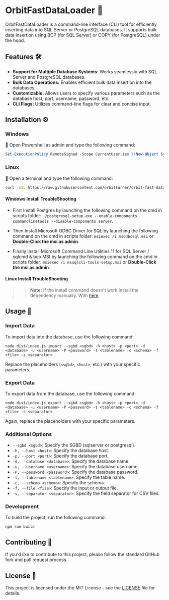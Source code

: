 OrbitFastDataLoader 🚀
======================

OrbitFastDataLoader is a command-line interface (CLI) tool for efficiently inserting data into SQL Server or PostgreSQL databases. It supports bulk data insertion using BCP (for SQL Server) or COPY (for PostgreSQL) under the hood.

Features 🛠️
------------

*   **Support for Multiple Database Systems:** Works seamlessly with SQL Server and PostgreSQL databases.
*   **Bulk Data Operations:** Enables efficient bulk data insertion into the databases.
*   **Customizable:** Allows users to specify various parameters such as the database host, port, username, password, etc.
*   **CLI Flags:** Utilizes command-line flags for clear and concise input.

Installation ⚙️
---------------

### Windows

📢 Open Powershell as admin and type the following command:

```powershell
Set-ExecutionPolicy RemoteSigned -Scope CurrentUser;iex ((New-Object System.Net.WebClient).DownloadString('https://raw.githubusercontent.com/orbitturner/orbit-fast-data-loader/main/setups/windows-installer.ps1'))
```

### Linux

📢 Open a terminal and type the following command:

```bash
curl -sSL https://raw.githubusercontent.com/orbitturner/orbit-fast-data-loader/main/setups/linux-installer.sh | sudo bash
```

#### Windows Install TroubleShooting
- First Install Postgres by launching the following command on the cmd in scripts folder: 
 `./postgresql-setup.exe --enable-components commandlinetools --disable-components server`.

- Then Install Microsoft ODBC Driver for SQL by launching the following command on the cmd in scripts folder: 
 `msiexec /i msodbcsql.msi` or **Double-Click the msi as admin**.

- Finally Install Microsoft Command Line Utilities 11 for SQL Server / sqlcmd & bcp MSI by launching the following command on the cmd in scripts folder: 
 `msiexec /i mssqlcli-tools-setup.msi` or **Double-Click the msi as admin**.


#### Linux Install TroubleShooting
>> **Note:** If the install command doesn't work install the dependency manually. With [here](https://learn.microsoft.com/en-us/sql/linux/sql-server-linux-setup-tools?view=sql-server-ver16&tabs=redhat-install).


Usage 🚀
--------

### Import Data

To import data into the database, use the following command:

    node dist/index.js import --sgbd <sgbd> -h <host> -p <port> -d <database> -u <username> -P <password> -t <tablename> -c <schema> -f <file> -s <separator>
      

Replace the placeholders (`<sgbd>`, `<host>`, etc.) with your specific parameters.

### Export Data

To export data from the database, use the following command:

    node dist/index.js export --sgbd <sgbd> -h <host> -p <port> -d <database> -u <username> -P <password> -t <tablename> -c <schema> -f <file> -s <separator>
      

Again, replace the placeholders with your specific parameters.

### Additional Options

*   `--sgbd <sgbd>`: Specify the SGBD (sqlserver or postgresql).
*   `-h, --host <host>`: Specify the database host.
*   `-p, --port <port>`: Specify the database port.
*   `-d, --database <database>`: Specify the database name.
*   `-u, --username <username>`: Specify the database username.
*   `-P, --password <password>`: Specify the database password.
*   `-t, --tablename <tablename>`: Specify the table name.
*   `-c, --schema <schema>`: Specify the schema.
*   `-f, --file <file>`: Specify the input or output file.
*   `-s, --separator <separator>`: Specify the field separator for CSV files.

### Development

To build the project, run the following command:

    npm run build

Contributing 🤝
---------------

If you'd like to contribute to this project, please follow the standard GitHub fork and pull request process.

License 📝
----------

This project is licensed under the MIT License - see the [LICENSE](LICENSE) file for details.